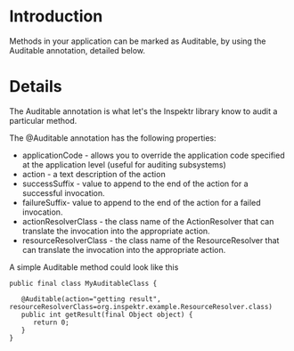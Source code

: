 # Introduction #
Methods in your application can be marked as Auditable, by using the Auditable annotation, detailed below.


# Details #
The Auditable annotation is what let's the Inspektr library know to audit a particular method.

The @Auditable annotation has the following properties:

  * applicationCode - allows you to override the application code specified at the application level (useful for auditing subsystems)
  * action - a text description of the action
  * successSuffix - value to append to the end of the action  for a successful invocation.
  * failureSuffix- value to append to the end of the action  for a failed invocation.
  * actionResolverClass - the class name of the ActionResolver that can translate the invocation into the appropriate action.
  * resourceResolverClass - the class name of the ResourceResolver that can translate the invocation into the appropriate action.

A simple Auditable method could look like this
```
public final class MyAuditableClass {

   @Auditable(action="getting result", resourceResolverClass=org.inspektr.example.ResourceResolver.class)
   public int getResult(final Object object) {
      return 0;
   }
}
```